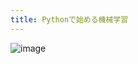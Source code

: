 ```yaml
---
title: Pythonで始める機械学習
---
```


![image](https://images-na.ssl-images-amazon.com/images/I/91S+X7mq3IL.jpg)
